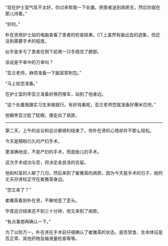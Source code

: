 “现在护士室气氛不太好，你过来帮我一下处置。把患者送到病房去，然后你就在那儿待着。”

“好的。”

朴在贤用护士站的电脑查看了患者的检查结果。CT上虽然有脑出血的迹象，但还没到需要手术的程度。

似乎是多亏了患者在倒下前用一只手捂住了颞部。

该说是不幸中的万幸吗？

“亚兰老师，麻烦准备一下脑室穿刺包。”

“马上给您准备。”

在护士室的李亚兰准备好换药推车，站到了他身边。

“这个处置我跟实习生来做就行。有好戏看呢，亚兰老师您就准备好爆米花吧。”

他朝李亚兰眨了眨眼，便走向了病房。

* * *

第二天，上午的会议和巡诊都顺利结束了。但朴在贤的心情却并不那么轻松。

今天是期盼已久的产妇手术。

更准确地说，不是产妇的手术，而是胎儿的手术。

这次手术成功与否，将决定金良洛的去留。

他和科室的人聊了几句，然后来到了崔雅英的病房。因为今天是手术的日子，她的丈夫孙贤柱正守在崔雅英身边。

“您又来了？”

崔雅英看到朴在贤，不解地歪了歪头。

毕竟巡诊结束还不到三十分钟，他又来到了病房。

“有点事想再确认一下。”

为了以防万一，朴在贤在手术前仔细确认了崔雅英的状态。是否禁食、生命体征是否正常、其他药物及输液量检查等等。